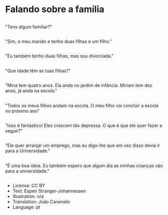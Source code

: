 # Falando sobre a família

##
"Tens algum familiar?"

##
"Sim, o meu marido e tenho duas filhas e um filho."

##
"Eu também tenho duas filhas, mas sou divorciada."

##
"Que idade têm as tuas filhas?"

##
"Mina tem quatro anos. Ela anda no jardim de infância. Miriam tem dez anos, já anda na escola."

##
"Todos os meus filhos andam na escola. O meu filho vai concluir a escola no próximo ano"

##
"Isso é fantástico! Eles crescem tão depressa. O que é que ele quer fazer a seguir?"

##
"Ele quer arranjar um emprego, mas eu digo-lhe que em vez disso devia ir para a Universidade."

##
"É uma boa ideia. Eu também espero que algum dia as minhas crianças vão para a universidade."

##
* License: CC BY
* Text: Espen Stranger-Johannessen
* Illustration: n/a
* Translation: João Caramelo
* Language: pt
